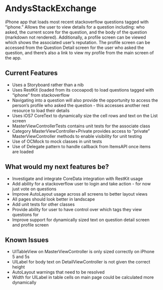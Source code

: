 AndysStackExchange
==================
iPhone app that loads most recent stackoverflow questions tagged with “iphone.”  Allows the user to view details for a question including: who asked, the current score for the question, and the body of the question (markdown not rendered).  Additionally, a profile screen can be viewed which shows the associated user’s reputation.  The profile screen can be accessed from the Question Detail screen for the user who asked the question, and there’s also a link to view my profile from the main screen of the app.

## Current Features
<ul>
<li>Uses a Storyboard rather than a nib</li>
<li>Uses RestKit (loaded from its cocoapod) to load questions tagged with “iphone” from stackoverflow</li>
<li>Navigating into a question will also provide the opportunity to access the person’s profile who asked the question - this accesses another rest resource to load their details</li>
<li>Uses iOS7 CoreText to dynamically size the cell rows and text on the List screen</li>
<li>MasterViewControllerTests contains unit tests for the associate class</li>
<li>Category MasterViewController+Private provides access to “private” MasterViewController methods to enable visibility for unit testing</li>
<li>Use of OCMock to mock classes in unit tests</li>
<li>Use of Delegate pattern to handle callback from ItemsAPI once items are loaded</li>
</ul>

## What would my next features be?
<ul>
<li>Investigate and integrate CoreData integration with RestKit usage</li>
<li>Add ability for a stackoverflow user to login and take action - for now just vote on questions</li>
<li>Improve AutoLayout usage across all screens to better layout views</li>
<li>All pages should look better in landscape</li>
<li>Add unit tests for other classes</li>
<li>Provide ability for user to have control over which tags they view questions for</li>
<li>Improve support for dynamically sized text on question detail screen and profile screen</li>
</ul>

## Known Issues
<ul>
<li>UITableView on MasterViewController is only sized correctly on iPhone 5 and 5s</li>
<li>UILabel for body text on DetailViewController is not given the correct height</li>
<li>AutoLayout warnings that need to be resolved</li>
<li>Width for UILabel in table cells on main page could be calculated more dynamically</li>
</ul>
